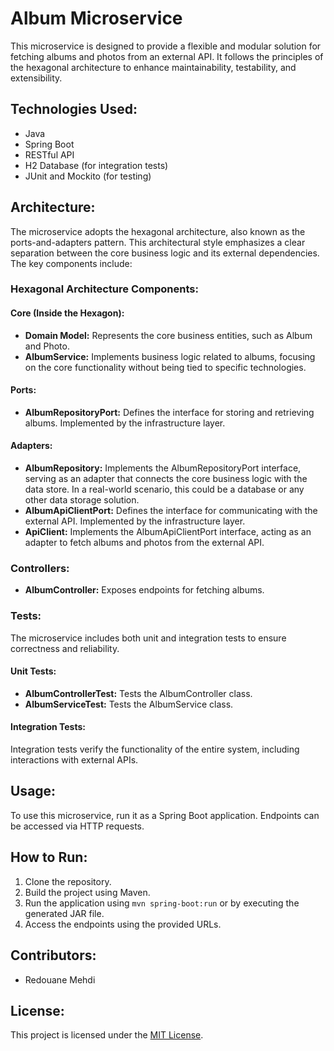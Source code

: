 # Album Microservice

This microservice is designed to provide a flexible and modular solution for fetching albums and photos from an external API. It follows the principles of the hexagonal architecture to enhance maintainability, testability, and extensibility.

## Technologies Used:
- Java
- Spring Boot
- RESTful API
- H2 Database (for integration tests)
- JUnit and Mockito (for testing)

## Architecture:

The microservice adopts the hexagonal architecture, also known as the ports-and-adapters pattern. This architectural style emphasizes a clear separation between the core business logic and its external dependencies. The key components include:

### Hexagonal Architecture Components:

#### Core (Inside the Hexagon):
- **Domain Model:** Represents the core business entities, such as Album and Photo.
- **AlbumService:** Implements business logic related to albums, focusing on the core functionality without being tied to specific technologies.

#### Ports:
- **AlbumRepositoryPort:** Defines the interface for storing and retrieving albums. Implemented by the infrastructure layer.

#### Adapters:
- **AlbumRepository:** Implements the AlbumRepositoryPort interface, serving as an adapter that connects the core business logic with the data store. In a real-world scenario, this could be a database or any other data storage solution.
- **AlbumApiClientPort:** Defines the interface for communicating with the external API. Implemented by the infrastructure layer.
- **ApiClient:** Implements the AlbumApiClientPort interface, acting as an adapter to fetch albums and photos from the external API.

### Controllers:
- **AlbumController:** Exposes endpoints for fetching albums.

### Tests:
The microservice includes both unit and integration tests to ensure correctness and reliability.

#### Unit Tests:
- **AlbumControllerTest:** Tests the AlbumController class.
- **AlbumServiceTest:** Tests the AlbumService class.

#### Integration Tests:
Integration tests verify the functionality of the entire system, including interactions with external APIs.

## Usage:
To use this microservice, run it as a Spring Boot application. Endpoints can be accessed via HTTP requests.

## How to Run:
1. Clone the repository.
2. Build the project using Maven.
3. Run the application using `mvn spring-boot:run` or by executing the generated JAR file.
4. Access the endpoints using the provided URLs.

## Contributors:
- Redouane Mehdi

## License:
This project is licensed under the [MIT License](LICENSE).
